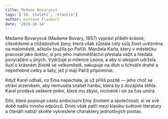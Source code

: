 ```yaml
---
title: Madame Bovaryová
tags: ['19. století', 'Francie']
author: Gustave Flaubert
date: '2019-10-14'
---
```


Madame Bovaryová (Madame Bovary, 1857) vypráví příběh krásné, cílevědomé a ctižádostivé ženy, která však zůstala celý svůj život uvězněna na maloměstě, ačkoliv toužila po Paříži. Manžela Karla, který v městečku pracoval jako doktor, si pro jeho maloměšťáctví přestala vážit a hledala povyražení u jiných. Vydržuje si milence Leona, a aby si alespoň udržela iluzi o krásném životě ve velkoměstě, nakupuje na dluh u lichváře drahé a nepotřebné cetky a šaty, jež jí mají Paříž připomínat.

Když Karel odhalí, co Ema napáchala, je už příliš pozdě — jeho choť se otráví arzenikem, aby nemusela snášet hanbu, která by ji dozajista stihla. Karel prodává veškeré jmění, které mu zbylo, nicméně i on za čas umírá.

Dílo, které popisuje cestu ambiciozní Emy životem a společností, si ve své době našlo mnoho odpůrců. Dnes však patří mezi klasiku světové literatury a čtenáři nabízí skvěle vykreslené charaktery jednotlivých postav.

